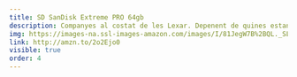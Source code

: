 ```yaml
---
title: SD SanDisk Extreme PRO 64gb
description: Companyes al costat de les Lexar. Depenent de quines estan més barates;)
img: https://images-na.ssl-images-amazon.com/images/I/81JegW7B%2BQL._SL1500_.jpg
link: http://amzn.to/2o2Ejo0
visible: true
order: 4
---
```

